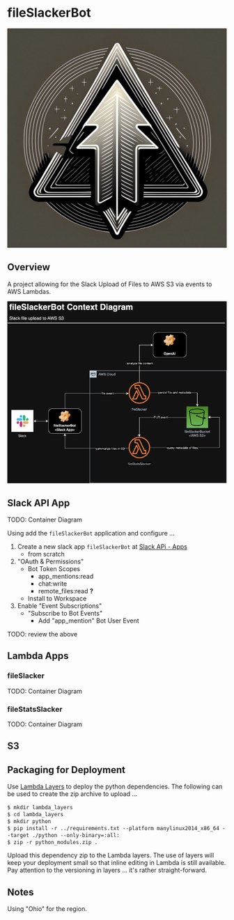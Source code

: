# fileSlackerBot

![fileSlackerBot](docs/xtra/fileSlackerBot_icon.jpg)

## Overview
A project allowing for the Slack Upload of Files to AWS S3 via events to AWS Lambdas.

![Context Diagram](docs/fileSlackerBot_context.drawio.png)

## Slack API App

TODO: Container Diagram

Using  add the `fileSlackerBot` application and configure ...  

1. Create a new slack app `fileSlackerBot` at [Slack APi - Apps](https://api.slack.com/apps/)
    - from scratch
2. "OAuth & Permissions"
    - Bot Token Scopes
        - app_mentions:read
        - chat:write
        - remote_files:read **?**
    - Install to Workspace
3. Enable "Event Subscriptions"
    - "Subscribe to Bot Events"
        - Add "app_mention" Bot User Event

TODO: review the above

## Lambda Apps

### fileSlacker

TODO: Container Diagram

### fileStatsSlacker

TODO: Container Diagram

## S3

## Packaging for Deployment  
Use [Lambda Layers](https://docs.aws.amazon.com/lambda/latest/dg/chapter-layers.html?icmpid=docs_lambda_help) 
to deploy the python dependencies. The following can be used to create the zip archive to upload ...  
```
$ mkdir lambda_layers
$ cd lambda_layers
$ mkdir python
$ pip install -r ../requirements.txt --platform manylinux2014_x86_64 --target ./python --only-binary=:all:
$ zip -r python_modules.zip .
```  
Upload this dependency zip to the Lambda layers. The use of layers will keep your deployment small so that inline
editing in Lambda is still available. Pay attention to the versioning in layers ... it's rather straight-forward.

## Notes

Using "Ohio" for the region.
